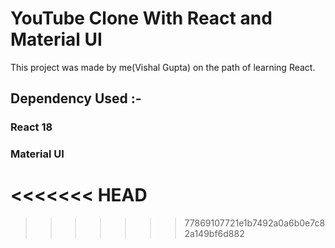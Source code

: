 # YouTube Clone With React and Material UI

This project was made by me(Vishal Gupta) on the path of learning React.

## Dependency Used :-

### React 18

### Material UI

<<<<<<< HEAD
=======

>>>>>>> 77869107721e1b7492a0a6b0e7c82a149bf6d882

